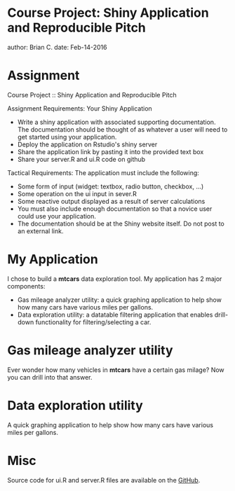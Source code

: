 Course Project: Shiny Application and Reproducible Pitch
========================================================
author: Brian C.
date: Feb-14-2016

Assignment
========================================================
Course Project :: Shiny Application and Reproducible Pitch

Assignment Requirements: Your Shiny Application

- Write a shiny application with associated supporting documentation. The documentation should be thought of as whatever a user will need to get started using your application.
- Deploy the application on Rstudio's shiny server
- Share the application link by pasting it into the provided text box
- Share your server.R and ui.R code on github

Tactical Requirements: The application must include the following:

- Some form of input (widget: textbox, radio button, checkbox, ...)
- Some operation on the ui input in sever.R
- Some reactive output displayed as a result of server calculations
- You must also include enough documentation so that a novice user could use your application.
- The documentation should be at the Shiny website itself. Do not post to an external link.

My Application
========================================================
I chose to build a **mtcars** data exploration tool. My application has 2 major components:

- Gas mileage analyzer utility: a quick graphing application to help show how many cars have various miles per gallons.
- Data exploration utility: a datatable filtering application that enables drill-down functionality for filtering/selecting a car.

Gas mileage analyzer utility
========================================================
Ever wonder how many vehicles in **mtcars** have a certain gas milage? Now you can drill into that answer.

Data exploration utility
========================================================
A quick graphing application to help show how many cars have various miles per gallons.

Misc
========================================================
Source code for ui.R and server.R files are available on the [GitHub](https://github.com/BrianC-CMH/DevelopingDataProducts).

